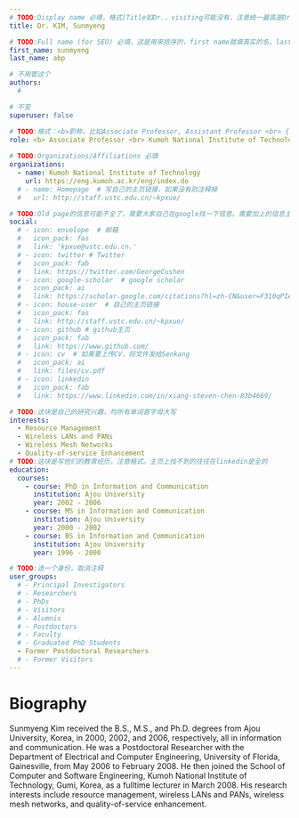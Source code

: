```yaml
---
# TODO:Display name 必填，格式[Title如Dr.，visiting可能没有，注意统一最高是Dr. 而不是Prof.] [全大写的Last name][, ][首字母大写的Last name]
title: Dr. KIM, Sunmyeng

# TODO:Full name (for SEO) 必填，这是用来排序的，first name就填真实的名，last_name一定按照excel填写
first_name: sunmyeng   
last_name: abp

# 不用管这个
authors:
  # 

# 不变
superuser: false

# TODO:格式：<b>职称，比如Associate Professor, Assistant Professor <br> {工作单位}, {工作国家:China、USA等}</b>
role: <b> Associate Professor <br> Kumoh National Institute of Technology <br> Korea </b>
 
# TODO:Organizations/Affiliations 必填
organizations:
  - name: Kumoh National Institute of Technology
    url: https://eng.kumoh.ac.kr/eng/index.do
  # - name: Homepage  # 写自己的主页链接，如果没有则注释掉
  #   url: http://staff.ustc.edu.cn/~kpxue/

# TODO:Old page的信息可能不全了，需要大家自己在google找一下信息。需要加上的信息主要包含email、google scholar、个人主页、linkedin
social:
  # - icon: envelope  # 邮箱
  #   icon_pack: fas
  #   link: 'kpxue@ustc.edu.cn.'
  # - icon: twitter # Twitter
  #   icon_pack: fab  
  #   link: https://twitter.com/GeorgeCushen
  # - icon: google-scholar  # google scholar
  #   icon_pack: ai
  #   link: https://scholar.google.com/citations?hl=zh-CN&user=F310qPIAAAAJ
  # - icon: house-user  # 自己的主页链接
  #   icon_pack: fas
  #   link: http://staff.ustc.edu.cn/~kpxue/
  # - icon: github # github主页
  #   icon_pack: fab   
  #   link: https://www.github.com/
  # - icon: cv  # 如果要上传CV，将文件发给Senkang
  #   icon_pack: ai
  #   link: files/cv.pdf
  # - icon: linkedin 
  #   icon_pack: fab
  #   link: https://www.linkedin.com/in/xiang-steven-chen-83b4669/

# TODO:这块是自己的研究兴趣，均所有单词首字母大写
interests:
  - Resource Management
  - Wireless LANs and PANs
  - Wireless Mesh Networks
  - Quality-of-service Enhancement
# TODO:这块是写他们的教育经历，注意格式。主页上找不到的往往在linkedin是全的
education:
  courses:
    - course: PhD in Information and Communication
      institution: Ajou University
      year: 2002 - 2006
    - course: MS in Information and Communication
      institution: Ajou University
      year: 2000 - 2002
    - course: BS in Information and Communication
      institution: Ajou University
      year: 1996 - 2000

# TODO:选一个身份，取消注释
user_groups:
  # - Principal Investigators
  # - Researchers
  # - PhDs
  # - Visitors
  # - Alumnis
  # - Postdoctors
  # - Faculty
  # - Graduated PhD Students
  - Former Postdoctoral Researchers
  # - Former Visitors
---
```

<!-- TODO:写自己的Biography -->
# Biography
<!-- 这部分不要写他们的PhD招生信息，直接复制他们主页的个人简介。实在没有，在excel备注一下{个人资料缺失}再提交给我 -->
<!-- <p style="text-align:justify">  -->
<!--  -->
Sunmyeng Kim received the B.S., M.S., and Ph.D. degrees from Ajou University, Korea, in 2000, 2002, and 2006, respectively, all in information and communication. 
He was a Postdoctoral Researcher with the Department of Electrical and Computer  Engineering, University of Florida, Gainesville, from May 2006 to February 2008. He then  joined the School of Computer and Software Engineering, Kumoh National Institute of Technology, Gumi, Korea, as a fulltime lecturer in March 2008. His research interests include resource management, wireless LANs and PANs, wireless mesh networks, and quality-of-service enhancement.